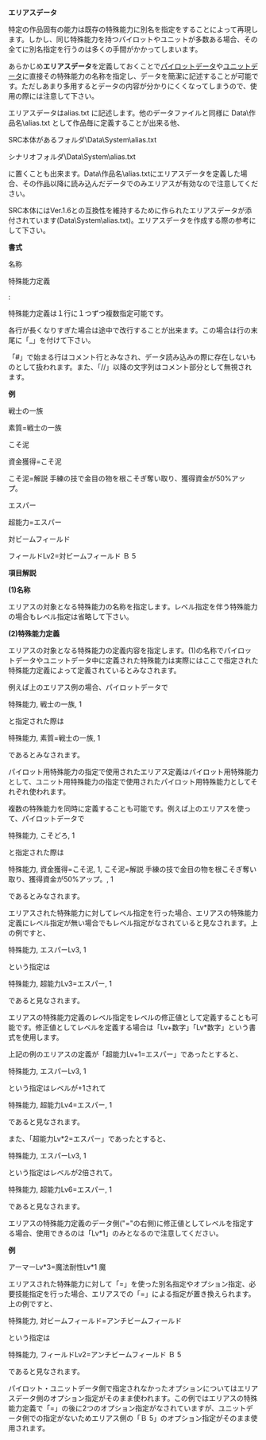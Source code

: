 **エリアスデータ**

特定の作品固有の能力は既存の特殊能力に別名を指定をすることによって再現します。しかし、同じ特殊能力を持つパイロットやユニットが多数ある場合、その全てに別名指定を行うのは多くの手間がかかってしまいます。

あらかじめ**エリアスデータ**を定義しておくことで[パイロットデータ](パイロットデータ)や[ユニットデータ](ユニットデータ)に直接その特殊能力の名称を指定し、データを簡潔に記述することが可能です。ただしあまり多用するとデータの内容が分かりにくくなってしまうので、使用の際には注意して下さい。

エリアスデータはalias.txt に記述します。他のデータファイルと同様に Data\作品名\alias.txt として作品毎に定義することが出来る他、

SRC本体があるフォルダ\Data\System\alias.txt

シナリオフォルダ\Data\System\alias.txt

に置くことも出来ます。Data\作品名\alias.txtにエリアスデータを定義した場合、その作品以降に読み込んだデータでのみエリアスが有効なので注意してください。

SRC本体にはVer.1.6との互換性を維持するために作られたエリアスデータが添付されています(Data\System\alias.txt)。エリアスデータを作成する際の参考にして下さい。

**書式**

名称

特殊能力定義

:

特殊能力定義は１行に１つずつ複数指定可能です。

各行が長くなりすぎた場合は途中で改行することが出来ます。この場合は行の末尾に「\_」を付けて下さい。

「#」で始まる行はコメント行とみなされ、データ読み込みの際に存在しないものとして扱われます。また、「//」以降の文字列はコメント部分として無視されます。

**例**

戦士の一族

素質=戦士の一族

こそ泥

資金獲得=こそ泥

こそ泥=解説 手練の技で金目の物を根こそぎ奪い取り、獲得資金が50%アップ。

エスパー

超能力=エスパー

対ビームフィールド

フィールドLv2=対ビームフィールド Ｂ 5

**項目解説**

**(1)名称**

エリアスの対象となる特殊能力の名称を指定します。レベル指定を伴う特殊能力の場合もレベル指定は省略して下さい。

**(2)特殊能力定義**

エリアスの対象となる特殊能力の定義内容を指定します。(1)の名称でパイロットデータやユニットデータ中に定義された特殊能力は実際にはここで指定された特殊能力定義によって定義されているとみなされます。

例えば上のエリアス例の場合、パイロットデータで

特殊能力, 戦士の一族, 1

と指定された際は

特殊能力, 素質=戦士の一族, 1

であるとみなされます。

パイロット用特殊能力の指定で使用されたエリアス定義はパイロット用特殊能力として、ユニット用特殊能力の指定で使用されたパイロット用特殊能力としてそれぞれ使われます。

複数の特殊能力を同時に定義することも可能です。例えば上のエリアスを使って、パイロットデータで

特殊能力, こそどろ, 1

と指定された際は

特殊能力, 資金獲得=こそ泥, 1, こそ泥=解説 手練の技で金目の物を根こそぎ奪い取り、獲得資金が50%アップ。, 1

であるとみなされます。

エリアスされた特殊能力に対してレベル指定を行った場合、エリアスの特殊能力定義にレベル指定が無い場合でもレベル指定がなされていると見なされます。上の例ですと、

特殊能力, エスパーLv3, 1

という指定は

特殊能力, 超能力Lv3=エスパー, 1

であると見なされます。

エリアスの特殊能力定義のレベル指定をレベルの修正値として定義することも可能です。修正値としてレベルを定義する場合は「Lv+数字」「Lv\*数字」という書式を使用します。

上記の例のエリアスの定義が「超能力Lv+1=エスパー」であったとすると、

特殊能力, エスパーLv3, 1

という指定はレベルが+1されて

特殊能力, 超能力Lv4=エスパー, 1

であると見なされます。

また、「超能力Lv\*2=エスパー」であったとすると、

特殊能力, エスパーLv3, 1

という指定はレベルが2倍されて。

特殊能力, 超能力Lv6=エスパー, 1

であると見なされます。

エリアスの特殊能力定義のデータ側("="の右側)に修正値としてレベルを指定する場合、使用できるのは「Lv\*1」のみとなるので注意してください。

**例**

アーマーLv\*3=魔法耐性Lv\*1 魔

エリアスされた特殊能力に対して「=」を使った別名指定やオプション指定、必要技能指定を行った場合、エリアスでの「=」による指定が置き換えられます。上の例ですと、

特殊能力, 対ビームフィールド=アンチビームフィールド

という指定は

特殊能力, フィールドLv2=アンチビームフィールド Ｂ 5

であると見なされます。

パイロット・ユニットデータ側で指定されなかったオプションについてはエリアスデータ側のオプション指定がそのまま使われます。この例ではエリアスの特殊能力定義で「=」の後に2つのオプション指定がなされていますが、ユニットデータ側での指定がないためエリアス側の「Ｂ 5」のオプション指定がそのまま使用されます。
